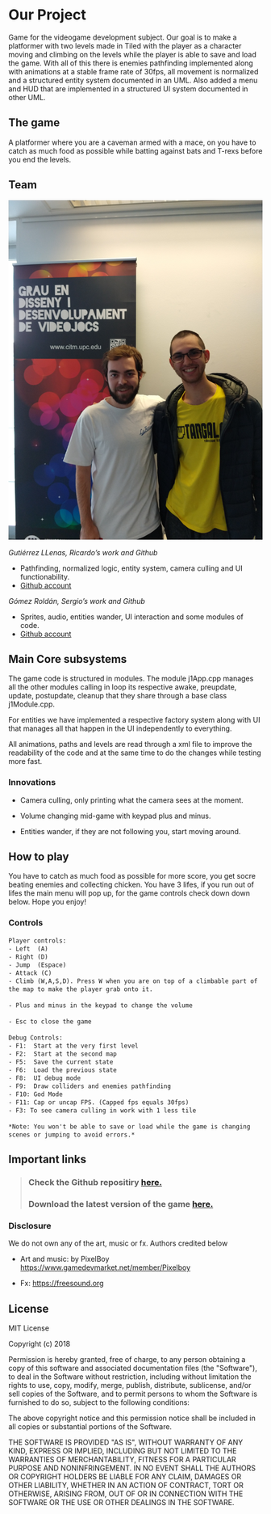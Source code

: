 ﻿# **Our Project**

Game for the videogame development subject. Our goal is to make a platformer with two levels made in Tiled with the player as a character moving and climbing on the levels while the player is able to save and load the game. With all of this there is enemies pathfinding implemented along with animations at a stable frame rate of 30fps, all movement is normalized and a structured entity system documented in an UML. Also added a menu and HUD that are implemented in a structured UI system documented in other UML.

## **The game**
A platformer where you are a caveman armed with a mace, on you have to catch as much food as possible while batting against bats and T-rexs before you end the levels.

## **Team**

![](team_photo.jpg)

_Gutiérrez LLenas, Ricardo’s work and Github_
* Pathfinding, normalized logic, entity system, camera culling and UI functionability.
* [Github account](https://github.com/Ricardogll)

_Gómez Roldán, Sergio’s work and Github_
* Sprites, audio, entities wander, UI interaction and some modules of code.
* [Github account](https://github.com/Sersius)

## **Main Core subsystems**
The game code is structured in modules. The module j1App.cpp manages all the other modules calling in loop its respective awake, preupdate, update, postupdate, cleanup that they share through a base class j1Module.cpp.

For entities we have implemented a respective factory system along with UI that manages all that happen in the UI independently to everything.

All animations, paths and levels are read through a xml file to improve the readability of the code and at the same time to do the changes while testing more fast.

### **Innovations**
* Camera culling, only printing what the camera sees at the moment.

* Volume changing mid-game with keypad plus and minus.

* Entities wander, if they are not following you, start moving around.

## **How to play**
You have to catch as much food as possible for more score, you get socre beating enemies and collecting chicken. You have 3 lifes, if you run out of lifes the main menu will pop up, for the game controls check down down below. Hope you enjoy!

### **Controls**
~~~~~~~~~~~~~~~
Player controls:
- Left  (A)
- Right (D)
- Jump  (Espace)
- Attack (C)
- Climb (W,A,S,D). Press W when you are on top of a climbable part of the map to make the player grab onto it.

- Plus and minus in the keypad to change the volume

- Esc to close the game

Debug Controls:
- F1:  Start at the very first level
- F2:  Start at the second map
- F5:  Save the current state
- F6:  Load the previous state
- F8:  UI debug mode
- F9:  Draw colliders and enemies pathfinding
- F10: God Mode
- F11: Cap or uncap FPS. (Capped fps equals 30fps)
- F3: To see camera culling in work with 1 less tile

*Note: You won't be able to save or load while the game is changing scenes or jumping to avoid errors.*
~~~~~~~~~~~~~~~

## **Important links**

> ### Check the Github repositiry [here.](https://github.com/Ricardogll/Prehistoric-Journey)
> ### Download the latest version of the game [here.]()

### Disclosure

We do not own any of the art, music or fx. Authors credited below

- Art and music: by PixelBoy https://www.gamedevmarket.net/member/Pixelboy

- Fx:  https://freesound.org

## License

MIT License

Copyright (c) 2018 

Permission is hereby granted, free of charge, to any person obtaining a copy
of this software and associated documentation files (the "Software"), to deal
in the Software without restriction, including without limitation the rights
to use, copy, modify, merge, publish, distribute, sublicense, and/or sell
copies of the Software, and to permit persons to whom the Software is
furnished to do so, subject to the following conditions:

The above copyright notice and this permission notice shall be included in all
copies or substantial portions of the Software.

THE SOFTWARE IS PROVIDED "AS IS", WITHOUT WARRANTY OF ANY KIND, EXPRESS OR
IMPLIED, INCLUDING BUT NOT LIMITED TO THE WARRANTIES OF MERCHANTABILITY,
FITNESS FOR A PARTICULAR PURPOSE AND NONINFRINGEMENT. IN NO EVENT SHALL THE
AUTHORS OR COPYRIGHT HOLDERS BE LIABLE FOR ANY CLAIM, DAMAGES OR OTHER
LIABILITY, WHETHER IN AN ACTION OF CONTRACT, TORT OR OTHERWISE, ARISING FROM,
OUT OF OR IN CONNECTION WITH THE SOFTWARE OR THE USE OR OTHER DEALINGS IN THE
SOFTWARE.
